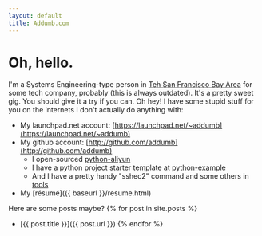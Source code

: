 ```yaml
---
layout: default
title: Addumb.com
---
```

# Oh, hello.
I'm a Systems Engineering-type person in [Teh San Francisco Bay Area](http://en.wikipedia.org/wiki/San_Francisco_Bay_Area) for some tech company, probably (this is always outdated). It's a pretty sweet gig. You should give it a try if you can.
Oh hey! I have some stupid stuff for you on the internets I don't actually do anything with:

 * My launchpad.net account: [https://launchpad.net/~addumb](https://launchpad.net/~addumb)
 * My github account: [http://github.com/addumb](http://github.com/addumb)
   * I open-sourced [python-aliyun](https://github.com/quixey/python-aliyun/)
   * I have a python project starter template at [python-example](https://github.com/addumb/python-example/)
   * And I have a pretty handy "sshec2" command and some others in [tools](https://github.com/addumb/tools)
 * My [résumé]({{ baseurl }}/resume.html)

Here are some posts maybe?
{% for post in site.posts %}
 * [{{ post.title }}]({{ post.url }})
{% endfor %}
